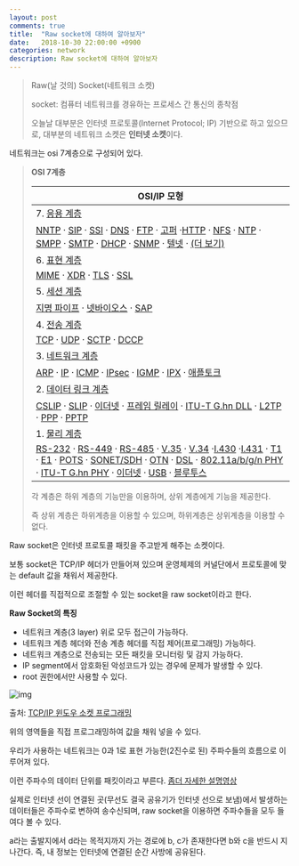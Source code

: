 ```yaml
---
layout: post
comments: true
title:  "Raw socket에 대하여 알아보자"
date:   2018-10-30 22:00:00 +0900
categories: network
description: Raw socket에 대하여 알아보자
---
```


> Raw(날 것의) Socket(네트워크 소켓)
>
> socket: 컴퓨터 네트워크를 경유하는 프로세스 간 통신의 종착점
>
> 오늘날 대부분은 인터넷 프로토콜(Internet Protocol; IP) 기반으로 하고 있으므로, 대부분의 네트워크 소켓은 **인터넷 소켓**이다.

네트워크는 osi 7계층으로 구성되어 있다.


> **OSI 7계층**
>
> | OSI/IP 모형                                                  |
> | ------------------------------------------------------------ |
> | 7. [응용 계층](https://ko.wikipedia.org/wiki/%EC%9D%91%EC%9A%A9_%EA%B3%84%EC%B8%B5) |
> | [NNTP](https://ko.wikipedia.org/wiki/NNTP)  · [SIP](https://ko.wikipedia.org/wiki/%EC%84%B8%EC%85%98_%EA%B0%9C%EC%8B%9C_%ED%94%84%EB%A1%9C%ED%86%A0%EC%BD%9C)  · [SSI](https://ko.wikipedia.org/wiki/SSI)  · [DNS](https://ko.wikipedia.org/wiki/%EB%8F%84%EB%A9%94%EC%9D%B8_%EC%9D%B4%EB%A6%84_%EC%8B%9C%EC%8A%A4%ED%85%9C)  · [FTP](https://ko.wikipedia.org/wiki/%ED%8C%8C%EC%9D%BC_%EC%A0%84%EC%86%A1_%ED%94%84%EB%A1%9C%ED%86%A0%EC%BD%9C)  · [고퍼](https://ko.wikipedia.org/wiki/%EA%B3%A0%ED%8D%BC_(%ED%94%84%EB%A1%9C%ED%86%A0%EC%BD%9C))  ·[HTTP](https://ko.wikipedia.org/wiki/HTTP)  · [NFS](https://ko.wikipedia.org/wiki/%EB%84%A4%ED%8A%B8%EC%9B%8C%ED%81%AC_%ED%8C%8C%EC%9D%BC_%EC%8B%9C%EC%8A%A4%ED%85%9C)  · [NTP](https://ko.wikipedia.org/wiki/%EB%84%A4%ED%8A%B8%EC%9B%8C%ED%81%AC_%ED%83%80%EC%9E%84_%ED%94%84%EB%A1%9C%ED%86%A0%EC%BD%9C)  · [SMPP](https://ko.wikipedia.org/w/index.php?title=SMPP&action=edit&redlink=1)  · [SMTP](https://ko.wikipedia.org/wiki/%EA%B0%84%EC%9D%B4_%EC%9A%B0%ED%8E%B8_%EC%A0%84%EC%86%A1_%ED%94%84%EB%A1%9C%ED%86%A0%EC%BD%9C)  · [DHCP](https://ko.wikipedia.org/wiki/DHCP) · [SNMP](https://ko.wikipedia.org/wiki/%EA%B0%84%EC%9D%B4_%EB%A7%9D_%EA%B4%80%EB%A6%AC_%ED%94%84%EB%A1%9C%ED%86%A0%EC%BD%9C)  · [텔넷](https://ko.wikipedia.org/wiki/%ED%85%94%EB%84%B7)  · [(더 보기)](https://ko.wikipedia.org/wiki/%EB%B6%84%EB%A5%98:%EC%9D%91%EC%9A%A9_%EA%B3%84%EC%B8%B5_%ED%94%84%EB%A1%9C%ED%86%A0%EC%BD%9C) |
> | 6. [표현 계층](https://ko.wikipedia.org/wiki/%ED%91%9C%ED%98%84_%EA%B3%84%EC%B8%B5) |
> | [MIME](https://ko.wikipedia.org/wiki/MIME)  · [XDR](https://ko.wikipedia.org/wiki/XDR)  · [TLS](https://ko.wikipedia.org/wiki/%EC%A0%84%EC%86%A1_%EA%B3%84%EC%B8%B5_%EB%B3%B4%EC%95%88)  · [SSL](https://ko.wikipedia.org/wiki/SSL) |
> | 5. [세션 계층](https://ko.wikipedia.org/wiki/%EC%84%B8%EC%85%98_%EA%B3%84%EC%B8%B5) |
> | [지명 파이프](https://ko.wikipedia.org/wiki/%EC%A7%80%EB%AA%85_%ED%8C%8C%EC%9D%B4%ED%94%84)  · [넷바이오스](https://ko.wikipedia.org/wiki/%EB%84%B7%EB%B0%94%EC%9D%B4%EC%98%A4%EC%8A%A4)  · [SAP](https://ko.wikipedia.org/wiki/SAP) |
> | 4. [전송 계층](https://ko.wikipedia.org/wiki/%EC%A0%84%EC%86%A1_%EA%B3%84%EC%B8%B5) |
> | [TCP](https://ko.wikipedia.org/wiki/%EC%A0%84%EC%86%A1_%EC%A0%9C%EC%96%B4_%ED%94%84%EB%A1%9C%ED%86%A0%EC%BD%9C)  · [UDP](https://ko.wikipedia.org/wiki/%EC%82%AC%EC%9A%A9%EC%9E%90_%EB%8D%B0%EC%9D%B4%ED%84%B0%EA%B7%B8%EB%9E%A8_%ED%94%84%EB%A1%9C%ED%86%A0%EC%BD%9C)  · [SCTP](https://ko.wikipedia.org/wiki/%EC%8A%A4%ED%8A%B8%EB%A6%BC_%EC%A0%9C%EC%96%B4_%EC%A0%84%EC%86%A1_%ED%94%84%EB%A1%9C%ED%86%A0%EC%BD%9C)  · [DCCP](https://ko.wikipedia.org/wiki/%EB%8D%B0%EC%9D%B4%ED%84%B0%EA%B7%B8%EB%9E%A8_%ED%98%BC%EC%9E%A1_%EC%A0%9C%EC%96%B4_%ED%94%84%EB%A1%9C%ED%86%A0%EC%BD%9C) |
> | 3. [네트워크 계층](https://ko.wikipedia.org/wiki/%EB%84%A4%ED%8A%B8%EC%9B%8C%ED%81%AC_%EA%B3%84%EC%B8%B5) |
> | [ARP](https://ko.wikipedia.org/wiki/%EC%A3%BC%EC%86%8C_%EA%B2%B0%EC%A0%95_%ED%94%84%EB%A1%9C%ED%86%A0%EC%BD%9C)  · [IP](https://ko.wikipedia.org/wiki/%EC%9D%B8%ED%84%B0%EB%84%B7_%ED%94%84%EB%A1%9C%ED%86%A0%EC%BD%9C)  · [ICMP](https://ko.wikipedia.org/wiki/%EC%9D%B8%ED%84%B0%EB%84%B7_%EC%A0%9C%EC%96%B4_%EB%A9%94%EC%8B%9C%EC%A7%80_%ED%94%84%EB%A1%9C%ED%86%A0%EC%BD%9C)  · [IPsec](https://ko.wikipedia.org/wiki/IPsec)  · [IGMP](https://ko.wikipedia.org/wiki/%EC%9D%B8%ED%84%B0%EB%84%B7_%EA%B7%B8%EB%A3%B9_%EA%B4%80%EB%A6%AC_%ED%94%84%EB%A1%9C%ED%86%A0%EC%BD%9C)  · [IPX](https://ko.wikipedia.org/wiki/IPX)  · [애플토크](https://ko.wikipedia.org/wiki/%EC%95%A0%ED%94%8C%ED%86%A0%ED%81%AC) |
> | 2. [데이터 링크 계층](https://ko.wikipedia.org/wiki/%EB%8D%B0%EC%9D%B4%ED%84%B0_%EB%A7%81%ED%81%AC_%EA%B3%84%EC%B8%B5) |
> | [CSLIP](https://ko.wikipedia.org/w/index.php?title=CSLIP&action=edit&redlink=1)  · [SLIP](https://ko.wikipedia.org/w/index.php?title=SLIP&action=edit&redlink=1)  · [이더넷](https://ko.wikipedia.org/wiki/IEEE_802.3)  · [프레임 릴레이](https://ko.wikipedia.org/wiki/%ED%94%84%EB%A0%88%EC%9E%84_%EB%A6%B4%EB%A0%88%EC%9D%B4)  · [ITU-T G.hn DLL](https://ko.wikipedia.org/w/index.php?title=G.hn&action=edit&redlink=1)  · [L2TP](https://ko.wikipedia.org/w/index.php?title=L2TP&action=edit&redlink=1)  · [PPP](https://ko.wikipedia.org/wiki/%EC%A0%90%EB%8C%80%EC%A0%90_%ED%94%84%EB%A1%9C%ED%86%A0%EC%BD%9C)  · [PPTP](https://ko.wikipedia.org/w/index.php?title=PPTP&action=edit&redlink=1) |
> | 1. [물리 계층](https://ko.wikipedia.org/wiki/%EB%AC%BC%EB%A6%AC_%EA%B3%84%EC%B8%B5) |
> | [RS-232](https://ko.wikipedia.org/wiki/RS-232)  · [RS-449](https://ko.wikipedia.org/w/index.php?title=RS-449&action=edit&redlink=1)  · [RS-485](https://ko.wikipedia.org/wiki/RS-485)  · [V.35](https://ko.wikipedia.org/w/index.php?title=V.35&action=edit&redlink=1)  · [V.34](https://ko.wikipedia.org/w/index.php?title=V.34&action=edit&redlink=1)  ·[I.430](https://ko.wikipedia.org/w/index.php?title=I.430&action=edit&redlink=1)  ·[I.431](https://ko.wikipedia.org/w/index.php?title=I.431&action=edit&redlink=1)  · [T1](https://ko.wikipedia.org/w/index.php?title=T1_(%EB%84%A4%ED%8A%B8%EC%9B%8C%ED%82%B9)&action=edit&redlink=1)  · [E1](https://ko.wikipedia.org/w/index.php?title=E-carrier&action=edit&redlink=1)  · [POTS](https://ko.wikipedia.org/w/index.php?title=POTS&action=edit&redlink=1)  · [SONET/SDH](https://ko.wikipedia.org/w/index.php?title=SONET/SDH&action=edit&redlink=1)  · [OTN](https://ko.wikipedia.org/w/index.php?title=%EA%B4%91_%EC%A0%84%EC%86%A1_%ED%94%84%EB%A1%9C%ED%86%A0%EC%BD%9C&action=edit&redlink=1) · [DSL](https://ko.wikipedia.org/wiki/DSL)  · [802.11a/b/g/n PHY](https://ko.wikipedia.org/wiki/IEEE_802.11)  · [ITU-T G.hn PHY](https://ko.wikipedia.org/w/index.php?title=G.hn&action=edit&redlink=1)  · [이더넷](https://ko.wikipedia.org/w/index.php?title=%EC%9D%B4%EB%8D%94%EB%84%B7_%EB%AC%BC%EB%A6%AC_%EA%B3%84%EC%B8%B5&action=edit&redlink=1)  · [USB](https://ko.wikipedia.org/wiki/USB)  · [블루투스](https://ko.wikipedia.org/wiki/%EB%B8%94%EB%A3%A8%ED%88%AC%EC%8A%A4) |
>
> 각 계층은 하위 계층의 기능만을 이용하며, 상위 계층에게 기능을 제공한다.
>
> 즉 상위 계층은 하위계층을 이용할 수 있으며, 하위계층은 상위계층을 이용할 수  없다.

Raw socket은 인터넷 프로토콜 패킷을 주고받게 해주는 소켓이다.

보통 socket은 TCP/IP 헤더가 만들어져 있으며 운영체제의 커널단에서 프로토콜에 맞는 default 값을  채워서 제공한다.

이런 헤더를 직접적으로 조절할 수 있는 socket을 raw socket이라고 한다.

**Raw Socket의 특징**

- 네트워크 계층(3 layer) 위로 모두 접근이 가능하다.
- 네트워크 계층 헤더와 전송 계층 헤더를 직접 제어(프로그래밍) 가능하다.
- 네트워크 계층으로 전송되는 모든 패킷을 모니터링 및 감지 가능하다.
- IP segment에서 암호화된 악성코드가 있는 경우에 문제가 발생할 수 있다.
- root 권한에서만 사용할 수 있다.

![img](https://player.slidesplayer.org/61/11291176/slides/slide_7.jpg)

출처: [TCP/IP 윈도우 소켓 프로그래밍](https://slidesplayer.org/slide/11291176/)

위의 영역들을 직접 프로그래밍하여 값을 채워 넣을 수 있다.

우리가 사용하는 네트워크는 0과 1로 표현 가능한(2진수로 된) 주파수들의 흐름으로 이루어져 있다.

이런 주파수의 데이터 단위를 패킷이라고 부른다.  [좀더 자세한 설명영상](https://www.youtube.com/watch?v=XaGXPObx2Gs&t=0s&list=PLowKtXNTBypH19whXTVoG3oKSuOcw_XeW&index=2)

실제로 인터넷 선이 연결된 곳(무선도 결국 공유기가 인터넷 선으로 보냄)에서 발생하는 데이터들은 주파수로 변하여 송수신되며, raw socket을 이용하면 주파수들을 모두 들여다 볼 수 있다.

a라는 출발지에서 d라는 목적지까지 가는 경로에 b, c가 존재한다면 b와 c을 반드시 지나간다. 즉, 내 정보는 인터넷에 연결된 순간 사방에 공유된다.

